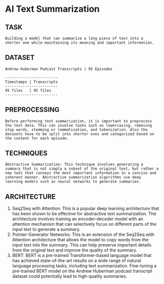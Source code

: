 # AI Text Summarization


## TASK
    Building a model that can summarize a long piece of text into a shorter one while maintaining its meaning and important information.


## DATASET
    Andrew Huberman Podcast Transcripts | 95 Episodes

    ------------------------
    Timestamps | Transcripts
    ------------------------
    95 files   | 95 files
    ------------------------


## PREPROCESSING
    Before performing text summarization, it is important to preprocess the text data. This can involve tasks such as lowercasing, removing stop words, stemming or lemmatization, and tokenization. Also the datasets have to be split into shorter ones and categorized based on the content for each episode.


## TECHNIQUES
    Abstractive Summarization: This technique involves generating a summary that is not simply a subset of the original text, but rather a new text that conveys the most important information in a concise and coherent manner. Abstractive summarization algorithms use deep learning models such as neural networks to generate summaries.


## ARCHITECTURE
1. Seq2Seq with Attention: This is a popular deep learning architecture that has been shown to be effective for abstractive text summarization. The architecture involves training an encoder-decoder model with an attention mechanism that can selectively focus on different parts of the input text to generate a summary.
2. Pointer-Generator Networks: This is an extension of the Seq2Seq with Attention architecture that allows the model to copy words from the input text into the summary. This can help preserve important details from the original text and improve the quality of the summary.
3. BERT: BERT is a pre-trained Transformer-based language model that has achieved state-of-the-art results on a wide range of natural language processing tasks, including text summarization. Fine-tuning a pre-trained BERT model on the Andrew Huberman podcast transcript dataset could potentially lead to high-quality summaries.

